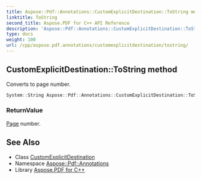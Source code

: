 ```yaml
---
title: Aspose::Pdf::Annotations::CustomExplicitDestination::ToString method
linktitle: ToString
second_title: Aspose.PDF for C++ API Reference
description: 'Aspose::Pdf::Annotations::CustomExplicitDestination::ToString method. Converts to page number in C++.'
type: docs
weight: 100
url: /cpp/aspose.pdf.annotations/customexplicitdestination/tostring/
---
```

## CustomExplicitDestination::ToString method


Converts to page number.

```cpp
System::String Aspose::Pdf::Annotations::CustomExplicitDestination::ToString() const override
```


### ReturnValue

[Page](../../../aspose.pdf/page/) number.

## See Also

* Class [CustomExplicitDestination](../)
* Namespace [Aspose::Pdf::Annotations](../../)
* Library [Aspose.PDF for C++](../../../)
